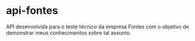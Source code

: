 # api-fontes
API desenvolvida para o teste técnico da empresa Fontes com o objetivo de demonstrar meus conhecimentos sobre tal assunto.
